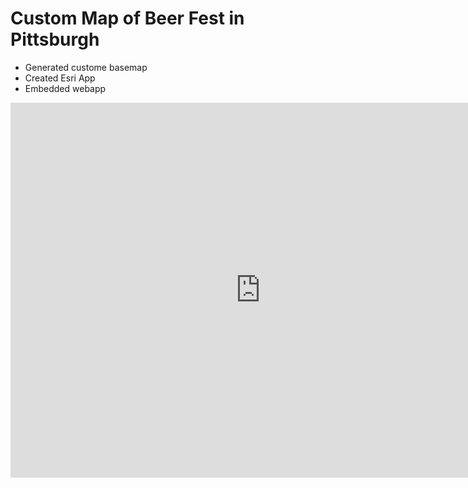 # Custom Map of Beer Fest in Pittsburgh

- Generated custome basemap
- Created Esri App
- Embedded webapp

<iframe width="800" height="600" frameborder="0" allowfullscreen src="https://arcg.is/19KePX0"></iframe>